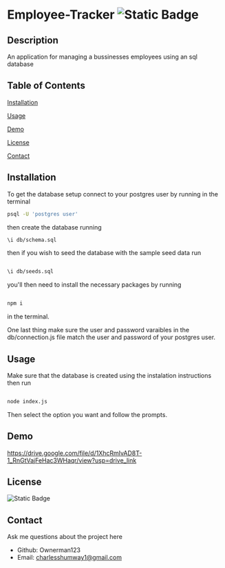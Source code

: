 # Employee-Tracker ![Static Badge](https://img.shields.io/badge/License-MIT-blue)
## Description 
 An application for managing a bussinesses employees using an sql database
## Table of Contents
[Installation](#installation)

[Usage](#usage)

[Demo](#demo)

[License](#license)

[Contact](#contact)

## Installation 
To get the database setup connect to your postgres user by running in the terminal
```bash
psql -U 'postgres user'

```
then create the database running
```bash
\i db/schema.sql

```
then if you wish to seed the database with the sample seed data run
```bash

\i db/seeds.sql

```

you'll then need to install the necessary packages by running


```bash

npm i

```
in the terminal.

One last thing make sure the user and password varaibles in the db/connection.js file match the user and password of your postgres user.

## Usage 
Make sure that the database is created using the instalation instructions then run  
```bash

node index.js

```

Then select the option you want and follow the prompts.

## Demo

https://drive.google.com/file/d/1XhcRmIvAD8T-1_RnGtVajFeHac3WHaqr/view?usp=drive_link

## License 
![Static Badge](https://img.shields.io/badge/License-MIT-blue)
## Contact 
 Ask me questions about the project here
* Github: Ownerman123
* Email: charlesshumway1@gmail.com
